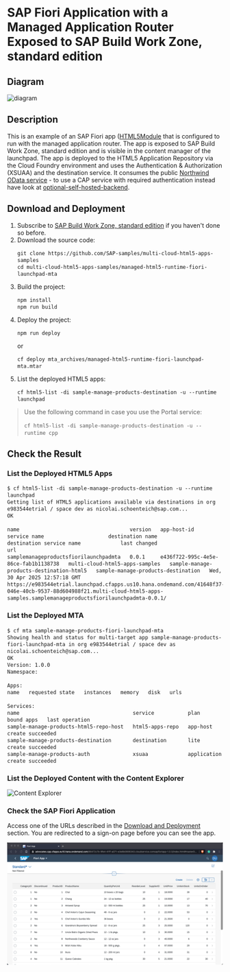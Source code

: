 # SAP Fiori Application with a Managed Application Router Exposed to SAP Build Work Zone, standard edition

## Diagram

![diagram](diagram.png)

## Description

This is an example of an SAP Fiori app ([HTML5Module](./HTML5Module/) that is configured to run with the managed application router. The app is exposed to SAP Build Work Zone, standard edition and is visible in the content manager of the launchpad. The app is deployed to the HTML5 Application Repository via the Cloud Foundry environment and uses the Authentication & Authorization (XSUAA) and the destination service. It consumes the public [Northwind OData service](https://services.odata.org/v2/Northwind/Northwind.svc) - to use a CAP service with required authentication instead have look at [optional-self-hosted-backend](../optional-self-hosted-backend/).

## Download and Deployment

1. Subscribe to [SAP Build Work Zone, standard edition](https://developers.sap.com/tutorials/cp-portal-cloud-foundry-getting-started.html) if you haven't done so before.
1. Download the source code:
    ```
    git clone https://github.com/SAP-samples/multi-cloud-html5-apps-samples
    cd multi-cloud-html5-apps-samples/managed-html5-runtime-fiori-launchpad-mta
    ```
1. Build the project:
    ```
    npm install
    npm run build
    ```
1. Deploy the project:
    ```
    npm run deploy
    ```
    or
    ```
    cf deploy mta_archives/managed-html5-runtime-fiori-launchpad-mta.mtar
    ```
1. List the deployed HTML5 apps:
    ```
    cf html5-list -di sample-manage-products-destination -u --runtime launchpad
    ```

> Use the following command in case you use the Portal service:
>
>  `cf html5-list -di sample-manage-products-destination -u --runtime cpp`


## Check the Result

### List the Deployed HTML5 Apps
```
$ cf html5-list -di sample-manage-products-destination -u --runtime launchpad
Getting list of HTML5 applications available via destinations in org e983544etrial / space dev as nicolai.schoenteich@sap.com...
OK

name                                    version   app-host-id                            service name                     destination name                           destination service name             last changed                    url   
samplemanageproductsfiorilaunchpadmta   0.0.1     e436f722-995c-4e5e-86ce-fab1b1138738   multi-cloud-html5-apps-samples   sample-manage-products-destination-html5   sample-manage-products-destination   Wed, 30 Apr 2025 12:57:18 GMT   https://e983544etrial.launchpad.cfapps.us10.hana.ondemand.com/41648f37-046e-40cb-9537-88d604988f21.multi-cloud-html5-apps-samples.samplemanageproductsfiorilaunchpadmta-0.0.1/ 
```

### List the Deployed MTA
```
$ cf mta sample-manage-products-fiori-launchpad-mta
Showing health and status for multi-target app sample-manage-products-fiori-launchpad-mta in org e983544etrial / space dev as nicolai.schoenteich@sap.com...
OK
Version: 1.0.0
Namespace: 

Apps:
name   requested state   instances   memory   disk   urls

Services:
name                                     service           plan          bound apps   last operation
sample-manage-products-html5-repo-host   html5-apps-repo   app-host                   create succeeded
sample-manage-products-destination       destination       lite                       create succeeded
sample-manage-products-auth              xsuaa             application                create succeeded
```

### List the Deployed Content with the Content Explorer

![Content Explorer](contentExplorer.png)

### Check the SAP Fiori Application

Access one of the URLs described in the [Download and Deployment](#download-and-deployment) section. You are redirected to a sign-on page before you can see the app.

![HTML5Module](HTML5Module.png)
